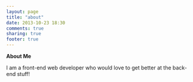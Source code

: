 ```yaml
---
layout: page
title: "about"
date: 2013-10-23 18:30
comments: true
sharing: true
footer: true
---
```


**About Me**

I am a front-end web developer who would love to get better at the back-end stuff!